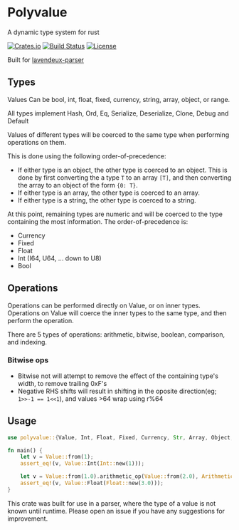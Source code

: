 # Polyvalue
A dynamic type system for rust

[![Crates.io](https://img.shields.io/crates/v/polyvalue.svg)](https://crates.io/crates/polyvalue)
[![Build Status](https://github.com/rscarson/polyvalue/workflows/Rust/badge.svg)](https://github.com/rscarson/polyvalue/actions?workflow=Rust)
[![License](https://img.shields.io/badge/license-MIT-blue.svg)](https://raw.githubusercontent.com/rscarson/polyvalue/master/LICENSE)

Built for [lavendeux-parser](https://github.com/rscarson/lavendeux-parser)

## Types

Values Can be bool, int, float, fixed, currency, string, array, object, or range.

All types implement Hash, Ord, Eq, Serialize, Deserialize, Clone, Debug and Default

Values of different types will be coerced to the same type when performing operations on them.

This is done using the following order-of-precedence:
- If either type is an object, the other type is coerced to an object. This is done by first converting the a type `T` to an array `[T]`, and then converting the array to an object of the form `{0: T}`.
- If either type is an array, the other type is coerced to an array.
- If either type is a string, the other type is coerced to a string.

At this point, remaining types are numeric and will be coerced to the type containing the most information. The order-of-precedence is:
- Currency
- Fixed
- Float
- Int (I64, U64, ... down to U8)
- Bool

## Operations

Operations can be performed directly on Value, or on inner types. Operations on Value will coerce the inner types to the same type, and then perform the operation.

There are 5 types of operations: arithmetic, bitwise, boolean, comparison, and indexing.

### Bitwise ops
- Bitwise not will attempt to remove the effect of the containing type's width, to remove trailing 0xF's 
- Negative RHS shifts will result in shifting in the oposite direction(eg; `1>>-1 == 1<<1`), and values >64 wrap using r%64
## Usage
```rust
use polyvalue::{Value, Int, Float, Fixed, Currency, Str, Array, Object, Range};

fn main() {
    let v = Value::from(1);
    assert_eq!(v, Value::Int(Int::new(1)));

    let v = Value::from(1.0).arithmetic_op(Value::from(2.0), ArithmeticOperation::Add).unwrap();
    assert_eq!(v, Value::Float(Float::new(3.0)));
}
```

This crate was built for use in a parser, where the type of a value is not known until runtime.
Please open an issue if you have any suggestions for improvement.